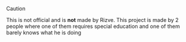 > [!CAUTION]
> This is not official and is **not** made by Rizve. This project is made by 2 people where one of them requires special education and one of them barely knows what he is doing
